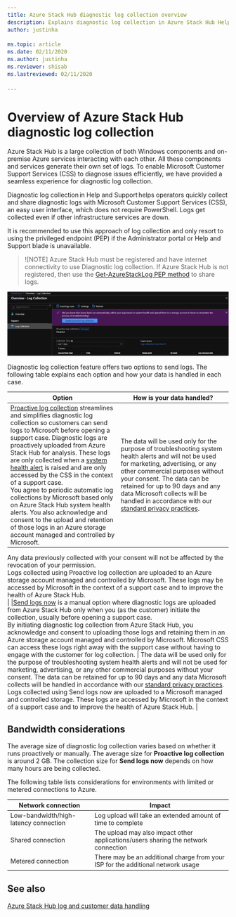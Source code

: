 ```yaml
---
title: Azure Stack Hub diagnostic log collection overview 
description: Explains diagnostic log collection in Azure Stack Hub Help + Support, including on-demand and proactive log collection.
author: justinha

ms.topic: article
ms.date: 02/11/2020
ms.author: justinha
ms.reviewer: shisab
ms.lastreviewed: 02/11/2020

---
```

# Overview of Azure Stack Hub diagnostic log collection 

Azure Stack Hub is a large collection of both Windows components and on-premise Azure services interacting with each other. All these components and services generate their own set of logs. To enable Microsoft Customer Support Services (CSS) to diagnose issues efficiently, we have provided a seamless experience for diagnostic log collection. 

Diagnostic log collection in Help and Support helps operators quickly collect and share diagnostic logs with Microsoft Customer Support Services (CSS), an easy user interface, which does not require PowerShell. Logs get collected even if other infrastructure services are down.  
 
It is recommended to use this approach of log collection and only resort to using the privileged endpoint (PEP) if the Administrator portal or Help and Support blade is unavailable. 

>![NOTE]
>Azure Stack Hub must be registered and have internet connectivity to use Diagnostic log collection. If Azure Stack Hub is not registered, then use the [Get-AzureStackLog PEP method](azure-stack-configure-on-demand-diagnostic-log-collection.md#use-the-privileged-endpoint-pep-to-collect-diagnostic-logs) to share logs. 

![Screenshot of diagnostic log collection options](media/azure-stack-help-and-support/banner-enable-automatic-log-collection.png)

Diagnostic log collection feature offers two options to send logs. The following table explains each option and how your data is handled in each case. 

| Option | How is your data handled? |
|--------|---------------------------|
|[Proactive log collection](azure-stack-configure-automatic-diagnostic-log-collection-tzl.md) streamlines and simplifies diagnostic log collection so customers can send logs to Microsoft before opening a support case. Diagnostic logs are proactively uploaded from Azure Stack Hub for analysis. These logs are only collected when a [system health alert](azure-stack-configure-automatic-diagnostic-log-collection-tzl.md#automatic-diagnostic-log-collection-alerts) is raised and are only accessed by the CSS in the context of a support case.<br>You agree to periodic automatic log collections by Microsoft based only on Azure Stack Hub system health alerts. You also acknowledge and consent to the upload and retention of those logs in an Azure storage account managed and controlled by Microsoft. | The data will be used only for the purpose of troubleshooting system health alerts and will not be used for marketing, advertising, or any other commercial purposes without your consent. The data can be retained for up to 90 days and any data Microsoft collects will be handled in accordance with our [standard privacy practices](https://privacy.microsoft.com/).<br> 
Any data previously collected with your consent will not be affected by the revocation of your permission.<br>
Logs collected using Proactive log collection are uploaded to an Azure storage account managed and controlled by Microsoft. These logs may be accessed by Microsoft in the context of a support case and to improve the health of Azure Stack Hub.<br> |
|[Send logs now](azure-stack-configure-on-demand-diagnostic-log-collection-tzl.md) is a manual option where diagnostic logs are uploaded from Azure Stack Hub only when you (as the customer) initiate the collection, usually before opening a support case. <br>
By initiating diagnostic log collection from Azure Stack Hub, you acknowledge and consent to uploading those logs and retaining them in an Azure storage account managed and controlled by Microsoft. Microsoft CSS can access these logs right away with the support case without having to engage with the customer for log collection. | The data will be used only for the purpose of troubleshooting system health alerts and will not be used for marketing, advertising, or any other commercial purposes without your consent. The data can be retained for up to 90 days and any data Microsoft  collects will be handled in accordance with our [standard privacy practices](https://privacy.microsoft.com/). <br>
Logs collected using Send logs now are uploaded to a Microsoft managed and controlled storage. These logs are accessed by Microsoft in the context of a support case and to improve the health of Azure Stack Hub. |

## Bandwidth considerations

The average size of diagnostic log collection varies based on whether it runs proactively or manually. The average size for **Proactive log collection** is around 2 GB. The  collection size for **Send logs now** depends on how many hours are being collected.

The following table lists considerations for environments with limited or metered connections to Azure.


| Network connection | Impact |
|--------------------|--------|
| Low-bandwidth/high-latency connection | Log upload will take an extended amount of time to complete | 
| Shared connection | The upload may also impact other applications/users sharing the network connection |
| Metered connection | There may be an additional charge from your ISP for the additional network usage | 

## See also

[Azure Stack Hub log and customer data handling](https://docs.microsoft.com/azure-stack/operator/azure-stack-data-collection)

